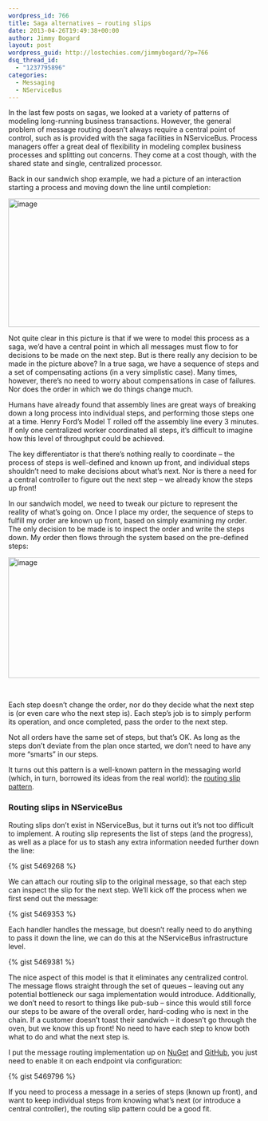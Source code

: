 ```yaml
---
wordpress_id: 766
title: Saga alternatives – routing slips
date: 2013-04-26T19:49:38+00:00
author: Jimmy Bogard
layout: post
wordpress_guid: http://lostechies.com/jimmybogard/?p=766
dsq_thread_id:
  - "1237795896"
categories:
  - Messaging
  - NServiceBus
---
```

In the last few posts on sagas, we looked at a variety of patterns of modeling long-running business transactions. However, the general problem of message routing doesn’t always require a central point of control, such as is provided with the saga facilities in NServiceBus. Process managers offer a great deal of flexibility in modeling complex business processes and splitting out concerns. They come at a cost though, with the shared state and single, centralized processor.

Back in our sandwich shop example, we had a picture of an interaction starting a process and moving down the line until completion:

[<img title="image" style="border-top: 0px; border-right: 0px; background-image: none; border-bottom: 0px; padding-top: 0px; padding-left: 0px; border-left: 0px; display: inline; padding-right: 0px" border="0" alt="image" src="http://lostechies.com/jimmybogard/files/2013/04/image_thumb.png" width="607" height="257" />](http://lostechies.com/jimmybogard/files/2013/04/image.png)

Not quite clear in this picture is that if we were to model this process as a saga, we’d have a central point in which all messages must flow to for decisions to be made on the next step. But is there really any decision to be made in the picture above? In a true saga, we have a sequence of steps and a set of compensating actions (in a very simplistic case). Many times, however, there’s no need to worry about compensations in case of failures. Nor does the order in which we do things change much.

Humans have already found that assembly lines are great ways of breaking down a long process into individual steps, and performing those steps one at a time. Henry Ford’s Model T rolled off the assembly line every 3 minutes. If only one centralized worker coordinated all steps, it’s difficult to imagine how this level of throughput could be achieved.

The key differentiator is that there’s nothing really to coordinate – the process of steps is well-defined and known up front, and individual steps shouldn’t need to make decisions about what’s next. Nor is there a need for a central controller to figure out the next step – we already know the steps up front!

In our sandwich model, we need to tweak our picture to represent the reality of what’s going on. Once I place my order, the sequence of steps to fulfill my order are known up front, based on simply examining my order. The only decision to be made is to inspect the order and write the steps down. My order then flows through the system based on the pre-defined steps:

[<img title="image" style="border-top: 0px; border-right: 0px; background-image: none; border-bottom: 0px; padding-top: 0px; padding-left: 0px; border-left: 0px; display: inline; padding-right: 0px" border="0" alt="image" src="http://lostechies.com/jimmybogard/files/2013/04/image_thumb1.png" width="607" height="242" />](http://lostechies.com/jimmybogard/files/2013/04/image1.png)

&nbsp;

Each step doesn’t change the order, nor do they decide what the next step is (or even care who the next step is). Each step’s job is to simply perform its operation, and once completed, pass the order to the next step.

Not all orders have the same set of steps, but that’s OK. As long as the steps don’t deviate from the plan once started, we don’t need to have any more “smarts” in our steps.

It turns out this pattern is a well-known pattern in the messaging world (which, in turn, borrowed its ideas from the real world): the [routing slip pattern](http://www.enterpriseintegrationpatterns.com/RoutingTable.html).

### Routing slips in NServiceBus

Routing slips don’t exist in NServiceBus, but it turns out it’s not too difficult to implement. A routing slip represents the list of steps (and the progress), as well as a place for us to stash any extra information needed further down the line:

{% gist 5469268 %}

We can attach our routing slip to the original message, so that each step can inspect the slip for the next step. We’ll kick off the process when we first send out the message:

{% gist 5469353 %}

Each handler handles the message, but doesn’t really need to do anything to pass it down the line, we can do this at the NServiceBus infrastructure level.

{% gist 5469381 %}

The nice aspect of this model is that it eliminates any centralized control. The message flows straight through the set of queues – leaving out any potential bottleneck our saga implementation would introduce. Additionally, we don’t need to resort to things like pub-sub – since this would still force our steps to be aware of the overall order, hard-coding who is next in the chain. If a customer doesn’t toast their sandwich – it doesn’t go through the oven, but we know this up front! No need to have each step to know both what to do and what the next step is.

I put the message routing implementation up on [NuGet](http://nuget.org/packages/nservicebus.messagerouting) and [GitHub](https://github.com/jbogard/NServiceBus.MessageRouting), you just need to enable it on each endpoint via configuration:

{% gist 5469796 %}

If you need to process a message in a series of steps (known up front), and want to keep individual steps from knowing what’s next (or introduce a central controller), the routing slip pattern could be a good fit.